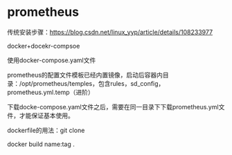 # prometheus
>
传统安装步骤：https://blog.csdn.net/linux_yyp/article/details/108233977
>
docker+docekr-compsoe 
>
使用docker-compose.yaml文件
>
prometheus的配置文件模板已经内置镜像，启动后容器内目录：/opt/prometheus/temples，包含rules，sd_config，prometheus.yml.temp（进阶）
>
下载docke-compose.yaml文件之后，需要在同一目录下下载prometheus.yml文件，才能保证基本使用。
>
dockerfile的用法：git clone 
>
docker build name:tag  .
